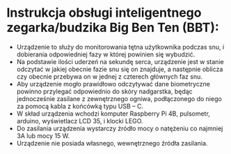 # Instrukcja obsługi inteligentnego zegarka/budzika Big Ben Ten (BBT):

- Urządzenie to służy do monitorowania tętna użytkownika podczas snu, i dobierania odpowiedniej fazy w której powinien się wybudzić.
- Na podstawie ilości uderzeń na sekundę serca, urządzenie jest w stanie odczytać w jakiej obecnie fazie snu się on znajduje, a następnie oblicza czy obecnie przebywa on w jednej z czterech głównych faz snu.
- Aby urządzenie mogło prawidłowo odczytywać dane biometryczne powinno przylegać odpowiednio do skóry nadgarstka, będąc jednocześnie zasilane z zewnętrznego ogniwa, podłączonego do niego za pomocą kabla z końcówką typu USB – C.
- W skład urządzenia wchodzi komputer Raspberry Pi 4B, pulsometr, arduino, wyświetlacz LCD 35, i klocki LEGO.
- Do zasilania urządzenia wystarczy źródło mocy o natężeniu co najmniej 3A lub mocy 15 W.
- Urządzenie nie posiada własnego, wewnętrznego źródła zasilania.
